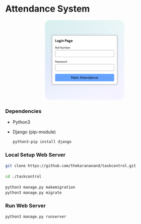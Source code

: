 # Attendance System
<div align="center">
    <img src="screenshot.png" alt="" width="50%">
</div>

### Dependencies 

- Python3
- Django (pip-module)

    ``` bash
    python3-pip install django
    ```

### Local Setup Web Server

``` bash
git clone https://github.com/thekarananand/taskcontrol.git

cd ./taskcontrol

python3 manage.py makemigration
python3 manage.py migrate
```

### Run Web Server

``` bash
python3 manage.py runserver
```